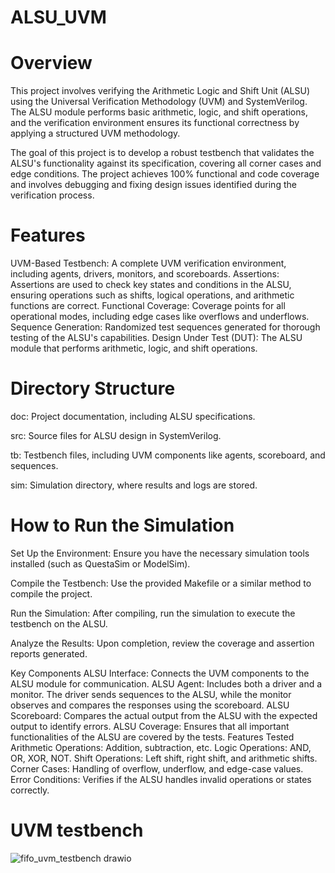 # ALSU_UVM
# Overview
This project involves verifying the Arithmetic Logic and Shift Unit (ALSU) using the Universal Verification Methodology (UVM) and SystemVerilog. The ALSU module performs basic arithmetic, logic, and shift operations, and the verification environment ensures its functional correctness by applying a structured UVM methodology.

The goal of this project is to develop a robust testbench that validates the ALSU's functionality against its specification, covering all corner cases and edge conditions. The project achieves 100% functional and code coverage and involves debugging and fixing design issues identified during the verification process.

# Features
UVM-Based Testbench: A complete UVM verification environment, including agents, drivers, monitors, and scoreboards.
Assertions: Assertions are used to check key states and conditions in the ALSU, ensuring operations such as shifts, logical operations, and arithmetic functions are correct.
Functional Coverage: Coverage points for all operational modes, including edge cases like overflows and underflows.
Sequence Generation: Randomized test sequences generated for thorough testing of the ALSU's capabilities.
Design Under Test (DUT): The ALSU module that performs arithmetic, logic, and shift operations.
# Directory Structure
doc: Project documentation, including ALSU specifications.

src: Source files for ALSU design in SystemVerilog.

tb: Testbench files, including UVM components like agents, scoreboard, and sequences.

sim: Simulation directory, where results and logs are stored.

# How to Run the Simulation
Set Up the Environment: Ensure you have the necessary simulation tools installed (such as QuestaSim or ModelSim).

Compile the Testbench: Use the provided Makefile or a similar method to compile the project.

Run the Simulation: After compiling, run the simulation to execute the testbench on the ALSU.

Analyze the Results: Upon completion, review the coverage and assertion reports generated.

Key Components
ALSU Interface: Connects the UVM components to the ALSU module for communication.
ALSU Agent: Includes both a driver and a monitor. The driver sends sequences to the ALSU, while the monitor observes and compares the responses using the scoreboard.
ALSU Scoreboard: Compares the actual output from the ALSU with the expected output to identify errors.
ALSU Coverage: Ensures that all important functionalities of the ALSU are covered by the tests.
Features Tested
Arithmetic Operations: Addition, subtraction, etc.
Logic Operations: AND, OR, XOR, NOT.
Shift Operations: Left shift, right shift, and arithmetic shifts.
Corner Cases: Handling of overflow, underflow, and edge-case values.
Error Conditions: Verifies if the ALSU handles invalid operations or states correctly.
# UVM testbench
![fifo_uvm_testbench drawio](https://github.com/user-attachments/assets/c40266b8-da4e-4ed1-8a05-fc6014f54ec3)
